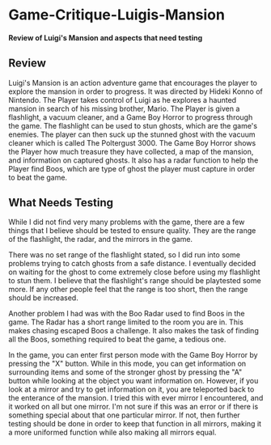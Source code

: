 # Game-Critique-Luigis-Mansion
#### Review of Luigi's Mansion and aspects that need testing

## Review

Luigi's Mansion is an action adventure game that encourages the player to explore the mansion in order to progress. It was directed by Hideki Konno of Nintendo. The Player takes control of Luigi as he explores a haunted mansion in search of his missing brother, Mario. The Player is given a flashlight, a vacuum cleaner, and a Game Boy Horror to progress through the game. The flashlight can be used to stun ghosts, which are the game's enemies. The player can then suck up the stunned ghost with the vacuum cleaner which is called The Poltergust 3000. The Game Boy Horror shows the Player how much treasure they have collected, a map of the mansion, and information on captured ghosts. It also has a radar function to help the Player find Boos, which are type of ghost the player must capture in order to beat the game.

## What Needs Testing

While I did not find very many problems with the game, there are a few things that I believe should be tested to ensure quality. They are the range of the flashlight, the radar, and the mirrors in the game.

There was no set range of the flashlight stated, so I did run into some problems trying to catch ghosts from a safe distance. I eventually decided on waiting for the ghost to come extremely close before using my flashlight to stun them. I believe that the flashlight's range should be playtested some more. If any other people feel that the range is too short, then the range should be increased.

Another problem I had was with the Boo Radar used to find Boos in the game. The Radar has a short range limited to the room you are in. This makes chasing escaped Boos a challenge. It also makes the task of finding all the Boos, something required to beat the game, a tedious one. 

In the game, you can enter first person mode with the Game Boy Horror by pressing the "X" button. While in this mode, you can get information on surrounding items and some of the stronger ghost by pressing the "A" button while looking at the object you want information on. However, if you look at a mirror and try to get information on it, you are teleported back to the enterance of the mansion. I tried this with ever mirror I encountered, and it worked on all but one mirror. I'm not sure if this was an error or if there is something special about that one particular mirror. If not, then further testing should be done in order to keep that function in all mirrors, making it a more uniformed function while also making all mirrors equal. 
